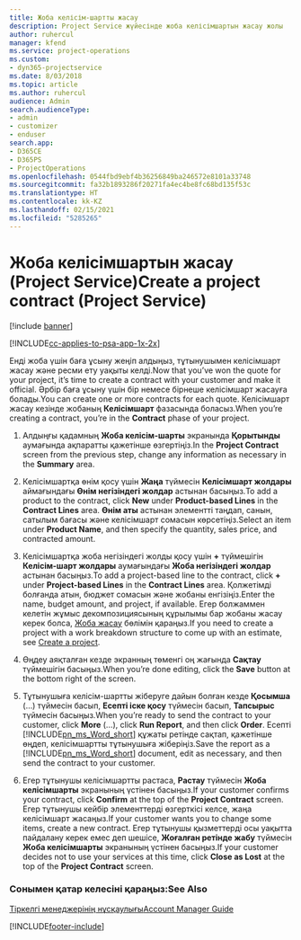 ```yaml
---
title: Жоба келісім-шартты жасау
description: Project Service жүйесінде жоба келісімшартын жасау жолы
author: ruhercul
manager: kfend
ms.service: project-operations
ms.custom:
- dyn365-projectservice
ms.date: 8/03/2018
ms.topic: article
ms.author: ruhercul
audience: Admin
search.audienceType:
- admin
- customizer
- enduser
search.app:
- D365CE
- D365PS
- ProjectOperations
ms.openlocfilehash: 0544fbd9ebf4b36256849ba246572e8101a33748
ms.sourcegitcommit: fa32b1893286f20271fa4ec4be8fc68bd135f53c
ms.translationtype: HT
ms.contentlocale: kk-KZ
ms.lasthandoff: 02/15/2021
ms.locfileid: "5285265"
---
```

# <a name="create-a-project-contract-project-service"></a><span data-ttu-id="635c8-103">Жоба келісімшартын жасау (Project Service)</span><span class="sxs-lookup"><span data-stu-id="635c8-103">Create a project contract (Project Service)</span></span>

[!include [banner](../includes/psa-now-project-operations.md)]

[!INCLUDE[cc-applies-to-psa-app-1x-2x](../includes/cc-applies-to-psa-app-1x-2x.md)]

<span data-ttu-id="635c8-104">Енді жоба үшін баға ұсыну жеңіп алдыңыз, тұтынушымен келісімшарт жасау және ресми ету уақыты келді.</span><span class="sxs-lookup"><span data-stu-id="635c8-104">Now that you’ve won the quote for your project, it’s time to create a contract with your customer and make it official.</span></span> <span data-ttu-id="635c8-105">Әрбір баға ұсыну үшін бір немесе бірнеше келісімшарт жасауға болады.</span><span class="sxs-lookup"><span data-stu-id="635c8-105">You can create one or more contracts for each quote.</span></span> <span data-ttu-id="635c8-106">Келісімшарт жасау кезінде жобаның **Келісімшарт** фазасында боласыз.</span><span class="sxs-lookup"><span data-stu-id="635c8-106">When you’re creating a contract, you’re in the **Contract** phase of your project.</span></span>  
  
1. <span data-ttu-id="635c8-107">Алдыңғы қадамның **Жоба келісім-шарты** экранында **Қорытынды** аумағында ақпаратты қажетінше өзгертіңіз.</span><span class="sxs-lookup"><span data-stu-id="635c8-107">In the **Project Contract** screen from the previous step, change any information as necessary in the **Summary** area.</span></span>  
  
2. <span data-ttu-id="635c8-108">Келісімшартқа өнім қосу үшін **Жаңа** түймесін **Келісімшарт жолдары** аймағындағы **Өнім негізіндегі жолдар** астынан басыңыз.</span><span class="sxs-lookup"><span data-stu-id="635c8-108">To add a product to the contract, click **New** under **Product-based Lines** in the **Contract Lines** area.</span></span> <span data-ttu-id="635c8-109">**Өнім аты** астынан элементті таңдап, санын, сатылым бағасы және келісімшарт сомасын көрсетіңіз.</span><span class="sxs-lookup"><span data-stu-id="635c8-109">Select an item under **Product Name**, and then specify the quantity, sales price, and contracted amount.</span></span>  
  
3. <span data-ttu-id="635c8-110">Келісімшартқа жоба негізіндегі жолды қосу үшін **+** түймешігін **Келісім-шарт жолдары** аумағындағы **Жоба негізіндегі жолдар** астынан басыңыз.</span><span class="sxs-lookup"><span data-stu-id="635c8-110">To add a project-based line to the contract, click **+** under **Project-based Lines** in the **Contract Lines** area.</span></span> <span data-ttu-id="635c8-111">Қолжетімді болғанда атын, бюджет сомасын және жобаны енгізіңіз.</span><span class="sxs-lookup"><span data-stu-id="635c8-111">Enter the name, budget amount, and project, if available.</span></span> <span data-ttu-id="635c8-112">Егер болжаммен келетін жұмыс декомпозициясының құрылымы бар жобаны жасау керек болса,  [Жоба жасау](../psa/create-project.md) бөлімін қараңыз.</span><span class="sxs-lookup"><span data-stu-id="635c8-112">If you need to create a project with a work breakdown structure to come up with an estimate, see [Create a project](../psa/create-project.md).</span></span>  
  
4. <span data-ttu-id="635c8-113">Өңдеу аяқталған кезде экранның төменгі оң жағында **Сақтау** түймешігін басыңыз.</span><span class="sxs-lookup"><span data-stu-id="635c8-113">When you’re done editing, click the **Save** button at the bottom right of the screen.</span></span>  
  
5. <span data-ttu-id="635c8-114">Тұтынушыға келісім-шартты жіберуге дайын болған кезде **Қосымша** (…) түймесін басып, **Есепті іске қосу** түймесін басып, **Тапсырыс** түймесін басыңыз.</span><span class="sxs-lookup"><span data-stu-id="635c8-114">When you’re ready to send the contract to your customer, click **More** (…), click **Run Report**, and then click **Order**.</span></span> <span data-ttu-id="635c8-115">Есепті [!INCLUDE[pn_ms_Word_short](../includes/pn-ms-word-short.md)] құжаты ретінде сақтап, қажетінше өңдеп, келісімшартты тұтынушыға жіберіңіз.</span><span class="sxs-lookup"><span data-stu-id="635c8-115">Save the report as a [!INCLUDE[pn_ms_Word_short](../includes/pn-ms-word-short.md)] document, edit as necessary, and then send the contract to your customer.</span></span>  
  
6. <span data-ttu-id="635c8-116">Егер тұтынушы келісімшартты растаса, **Растау** түймесін **Жоба келісімшарты** экранының үстінен басыңыз.</span><span class="sxs-lookup"><span data-stu-id="635c8-116">If your customer confirms your contract, click **Confirm** at the top of the **Project Contract** screen.</span></span> <span data-ttu-id="635c8-117">Егер тұтынушы кейбір элементтерді өзгерткісі келсе, жаңа келісімшарт жасаңыз.</span><span class="sxs-lookup"><span data-stu-id="635c8-117">If your customer wants you to change some items, create a new contract.</span></span> <span data-ttu-id="635c8-118">Егер тұтынушы қызметтерді осы уақытта пайдалану керек емес деп шешісе, **Жоғалған ретінде жабу** түймесін **Жоба келісімшарты** экранының үстінен басыңыз.</span><span class="sxs-lookup"><span data-stu-id="635c8-118">If your customer decides not to use your services at this time, click **Close as Lost** at the top of the **Project Contract** screen.</span></span>  
  
### <a name="see-also"></a><span data-ttu-id="635c8-119">Сонымен қатар келесіні қараңыз:</span><span class="sxs-lookup"><span data-stu-id="635c8-119">See Also</span></span>  
 [<span data-ttu-id="635c8-120">Тіркелгі менеджерінің нұсқаулығы</span><span class="sxs-lookup"><span data-stu-id="635c8-120">Account Manager Guide</span></span>](../psa/account-manager-guide.md)


[!INCLUDE[footer-include](../includes/footer-banner.md)]